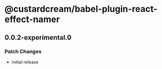 # @custardcream/babel-plugin-react-effect-namer

## 0.0.2-experimental.0

### Patch Changes

- initial release
